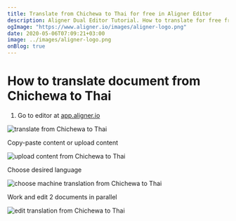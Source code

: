 ```yaml
---
title: Translate from Chichewa to Thai for free in Aligner Editor
description: Aligner Dual Editor Tutorial. How to translate for free from Chichewa to Thai. Aligner is multilingual document management platform. 
ogImage: "https://www.aligner.io/images/aligner-logo.png"
date: 2020-05-06T07:09:21+03:00
image: ../images/aligner-logo.png
onBlog: true
---
```


# How to translate document from Chichewa to Thai

1. Go to editor at [app.aligner.io](https://app.aligner.io "Aligner App web page")

![translate from Chichewa to Thai](../aligner-blank-editor.png "translate from Chichewa to Thai")

Copy-paste content or upload content

![upload content from Chichewa to Thai](../aligner-uploaded-document.png "upload content from Chichewa to Thai")

Choose desired language

![choose machine translation from Chichewa to Thai](../aligner-language-dropdown.png "choose machine translation from Chichewa to Thai")

Work and edit 2 documents in parallel

![edit translation from Chichewa to Thai](../aligner-double-sitded-editor.png "edit translation from Chichewa to Thai")

